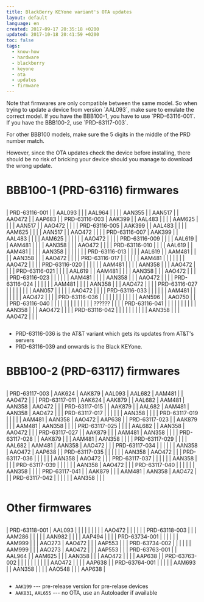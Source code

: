 ```yaml
---
title: BlackBerry KEYone variant's OTA updates
layout: default
language: en
created: 2017-09-17 20:35:18 +0200
updated: 2017-10-18 20:41:59 +0200
toc: false
tags:
  - know-how
  - hardware
  - blackberry
  - keyone
  - ota
  - updates
  - firmware
---
```

<p><div class="noteimportant" markdown="1">
Note that firmwares are only compatible between the same model. So when trying to update a device
from version `AAL093`, make sure to emulate the correct model. If you have the BBB100-1, you have
to use `PRD-63116-001`. If you have the BBB100-2, use `PRD-63117-003`.

For other BBB100 models, make sure the 5 digits in the middle of the PRD number match.

However, since the OTA updates check the device before installing, there should be no risk of
bricking your device should you manage to download the wrong update.
</div></p>


BBB100-1 (PRD-63116) firmwares
==============================

<div style="overflow-x: scroll;" markdown="1">

| PRD-63116-001 |        | AAL093 |        |        | AAL964 |        |        |        | AAN355 |        | AAN517 |        | AAO472 |        | AAP683 |
| PRD-63116-003 | AAK399 |        | AAL483 |        |        |        | AAM625 |        |        |        | AAN517 |        | AAO472 |        |        |
| PRD-63116-005 | AAK399 |        | AAL483 |        |        |        | AAM625 |        |        |        | AAN517 |        | AAO472 |        |        |
| PRD-63116-007 | AAK399 |        | AAL483 |        |        |        | AAM625 |        |        |        |        |        | AAO472 |        |        |
| PRD-63116-009 |        |        |        | AAL619 |        | AAM481 |        |        |        | AAN358 |        |        | AAO472 |        |        |
| PRD-63116-010 |        |        |        | AAL619 |        | AAM481 |        |        |        | AAN358 |        |        |        |        |        |
| PRD-63116-013 |        |        |        | AAL619 |        | AAM481 |        |        |        | AAN358 |        |        | AAO472 |        |        |
| PRD-63116-017 |        |        |        |        |        | AAM481 |        |        |        |        |        |        | AAO472 |        |        |
| PRD-63116-020 |        |        |        |        |        | AAM481 |        |        |        | AAN358 |        |        | AAO472 |        |        |
| PRD-63116-021 |        |        |        | AAL619 |        | AAM481 |        |        |        | AAN358 |        |        | AAO472 |        |        |
| PRD-63116-023 |        |        |        |        |        | AAM481 |        |        |        | AAN358 |        |        | AAO472 |        |        |
| PRD-63116-024 |        |        |        |        |        | AAM481 |        |        |        | AAN358 |        |        | AAO472 |        |        |
| PRD-63116-027 |        |        |        |        |        |        |        | AAN057 |        |        |        |        | AAO472 |        |        |
| PRD-63116-033 |        |        |        |        |        | AAM481 |        |        |        |        |        |        | AAO472 |        |        |
| PRD-63116-036 |        |        |        |        |        |        |        |        |        |        |        | AAN596 |        | AAO750 |        |
| PRD-63116-040 |        |        |        |        |        |        |        |        |        |        |        |        | ?????? |        |        |
| PRD-63116-041 |        |        |        |        |        |        |        |        |        | AAN358 |        |        | AAO472 |        |        |
| PRD-63116-042 |        |        |        |        |        |        |        |        |        | AAN358 |        |        | AAO472 |        |        |

</div>

* PRD-63116-036 is the AT&T variant which gets its updates from AT&T's servers
* PRD-63116-039 and onwards is the Black KEYone.


BBB100-2 (PRD-63117) firmwares
==============================

<div style="overflow-x: scroll;" markdown="1">

| PRD-63117-003 | AAK624 | AAK879 | AAL093 | AAL682 | AAM481 |        | AAO472 |        |
| PRD-63117-011 | AAK624 | AAK879 |        | AAL682 | AAM481 | AAN358 | AAO472 |        |
| PRD-63117-015 |        | AAK879 |        | AAL682 | AAM481 | AAN358 | AAO472 |        |
| PRD-63117-017 |        |        |        |        |        | AAN358 |        |        |
| PRD-63117-019 |        |        |        |        | AAM481 | AAN358 | AAO472 | AAP638 |
| PRD-63117-023 |        | AAK879 |        |        | AAM481 | AAN358 |        |        |
| PRD-63117-025 |        |        |        | AAL682 |        | AAN358 | AAO472 |        |
| PRD-63117-027 |        | AAK879 |        |        | AAM481 | AAN358 |        |        |
| PRD-63117-028 |        | AAK879 |        |        | AAM481 | AAN358 |        |        |
| PRD-63117-029 |        |        |        | AAL682 | AAM481 | AAN358 | AAO472 |        |
| PRD-63117-034 |        |        |        |        |        | AAN358 | AAO472 | AAP638 |
| PRD-63117-035 |        |        |        |        |        | AAN358 | AAO472 |        |
| PRD-63117-036 |        |        |        |        |        | AAN358 | AAO472 |        |
| PRD-63117-037 |        |        |        |        |        | AAN358 |        |        |
| PRD-63117-039 |        |        |        |        |        | AAN358 | AAO472 |        |
| PRD-63117-040 |        |        |        |        |        | AAN358 |        |        |
| PRD-63117-041 |        | AAK879 |        |        | AAM481 | AAN358 | AAO472 |        |
| PRD-63117-042 |        |        |        |        |        | AAN358 |        |        |

</div>


Other firmwares
===============

<div style="overflow-x: scroll;" markdown="1">

| PRD-63118-001 | AAL093 |        |        |        |        |        |        |        |        | AAO472 |        |        |        |        |
| PRD-63118-003 |        |        | AAM286 |        |        |        |        | AAN982 |        |        |        | AAP494 |        |        |
| PRD-63734-001 |        |        |        |        |        | AAM999 |        |        | AAO273 | AAO472 |        |        | AAP553 |        |
| PRD-63734-002 |        |        |        |        |        | AAM999 |        |        | AAO273 | AAO472 |        |        | AAP553 |        |
| PRD-63763-001 |        | AAL964 |        | AAM625 |        |        | AAN358 |        |        | AAO472 |        |        |        | AAP638 |
| PRD-63763-002 |        |        |        |        |        |        |        |        |        | AAO472 |        |        |        | AAP638 |
| PRD-63764-001 |        |        |        |        | AAM693 |        | AAN358 |        |        |        | AAO548 |        |        | AAP638 |

</div>

* `AAK199` --- pre-release version for pre-relase devices
* `AAK831`, `AAL655` --- no OTA, use an Autoloader if available
